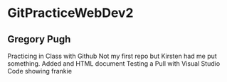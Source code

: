 # GitPracticeWebDev2
## Gregory Pugh 
Practicing in Class with Github
Not my first repo but Kirsten had me put something. 
Added and HTML document
Testing a Pull with Visual Studio Code
showing frankie
